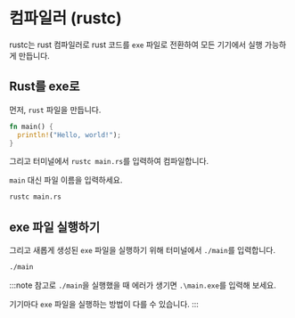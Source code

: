 # 컴파일러 (rustc)

rustc는 rust 컴파일러로 rust 코드를 `exe` 파일로 전환하여 모든 기기에서 실행 가능하게 만듭니다.

## Rust를 exe로

먼저, `rust` 파일을 만듭니다.

```rust
fn main() {
  println!("Hello, world!");
}
```

그리고 터미널에서 `rustc main.rs`를 입력하여 컴파일합니다.

`main` 대신 파일 이름을 입력하세요.

```sh
rustc main.rs
```

## exe 파일 실행하기

그리고 새롭게 생성된 `exe` 파일을 실행하기 위해 터미널에서 `./main`를 입력합니다.

```sh
./main
```

:::note 참고로 `./main`을 실행했을 때 에러가 생기면 `.\main.exe`를 입력해 보세요.

기기마다 `exe` 파일을 실행하는 방법이 다를 수 있습니다. :::
